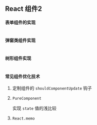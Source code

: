 ## React 组件2



#### 表单组件的实现

```

```

#### 弹窗类组件实现

```

```

#### 树形组件实现

```

```

#### 常见组件优化技术

1. 定制组件的 `shouldComponentUpdate` 钩子

2. `PureComponent`

    实现 `state` 值的浅比较

3. `React.memo`


